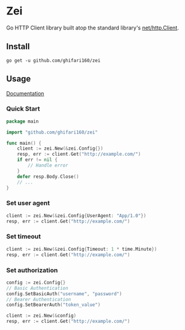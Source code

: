 <!-- markdownlint-configure-file {
    "hard_tab": {
        "ignore_code_languages": [ "go","golang" ]
    }
} -->
# Zei

Go HTTP Client library built atop the standard library's [net/http.Client].

## Install

``` shell
go get -u github.com/ghifari160/zei
```

## Usage

[Documentation]

### Quick Start

``` go
package main

import "github.com/ghifari160/zei"

func main() {
	client := zei.New(&zei.Config{})
	resp, err := client.Get("http://example.com/")
	if err != nil {
		// Handle error
	}
	defer resp.Body.Close()
	// ...
}
```

### Set user agent

``` go
client := zei.New(&zei.Config{UserAgent: "App/1.0"})
resp, err := client.Get("http://example.com/")
```

### Set timeout

``` go
client := zei.New(&zei.Config{Timeout: 1 * time.Minute})
resp, err := client.Get("http://example.com/")
```

### Set authorization

``` go
config := zei.Config{}
// Basic Authentication
config.SetBasicAuth("username", "password")
// Bearer Authentication
config.SetBearerAuth("token_value")

client := zei.New(&config)
resp, err := client.Get("http://example.com/")
```

[Documentation]: https://pkg.go.dev/github.com/ghifari160/zei
[net/http.Client]: https://pkg.go.dev/net/http#Client
